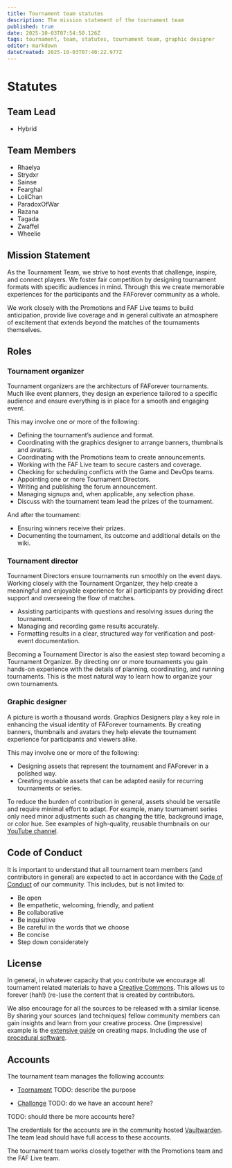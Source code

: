 ```yaml
---
title: Tournament team statutes
description: The mission statement of the tournament team
published: true
date: 2025-10-03T07:54:50.126Z
tags: tournament, team, statutes, tournament team, graphic designer
editor: markdown
dateCreated: 2025-10-03T07:40:22.977Z
---
```


# Statutes

## Team Lead

- Hybrid

## Team Members

- Rhaelya
- Strydxr
- Sainse
- Fearghal
- LoliChan
- ParadoxOfWar
- Razana
- Tagada
- Zwaffel
- Wheelie

## Mission Statement

As the Tournament Team, we strive to host events that challenge, inspire, and connect players. We foster fair competition by designing tournament formats with specific audiences in mind. Through this we create memorable experiences for the participants and the FAForever community as a whole.

We work closely with the Promotions and FAF Live teams to build anticipation, provide live coverage and in general cultivate an atmosphere of excitement that extends beyond the matches of the tournaments themselves.

## Roles

### Tournament organizer

Tournament organizers are the architecturs of FAForever tournaments. Much like event planners, they design an experience tailored to a specific audience and ensure everything is in place for a smooth and engaging event.

This may involve one or more of the following:

- Defining the tournament’s audience and format.
- Coordinating with the graphics designer to arrange banners, thumbnails and avatars.
- Coordinating with the Promotions team to create announcements.
- Working with the FAF Live team to secure casters and coverage.
- Checking for scheduling conflicts with the Game and DevOps teams.
- Appointing one or more Tournament Directors.
- Writing and publishing the forum announcement.
- Managing signups and, when applicable, any selection phase.
- Discuss with the tournament team lead the prizes of the tournament.

And after the tournament:

- Ensuring winners receive their prizes.
- Documenting the tournament, its outcome and additional details on the wiki.

### Tournament director

Tournament Directors ensure tournaments run smoothly on the event days. Working closely with the Tournament Organizer, they help create a meaningful and enjoyable experience for all participants by providing direct support and overseeing the flow of matches.

- Assisting participants with questions and resolving issues during the tournament.
- Managing and recording game results accurately.
- Formatting results in a clear, structured way for verification and post-event documentation.

Becoming a Tournament Director is also the easiest step toward becoming a Tournament Organizer. By directing onr or more tournaments you gain hands-on experience with the details of planning, coordinating, and running tournaments. This is the most natural way to learn how to organize your own tournaments.

### Graphic designer

A picture is worth a thousand words. Graphics Designers play a key role in enhancing the visual identity of FAForever tournaments. By creating banners, thumbnails and avatars they help elevate the tournament experience for participants and viewers alike.

This may involve one or more of the following:

- Designing assets that represent the tournament and FAForever in a polished way.
- Creating reusable assets that can be adapted easily for recurring tournaments or series.

To reduce the burden of contribution in general, assets should be versatile and require minimal effort to adapt. For example, many tournament series only need minor adjustments such as changing the title, background image, or color hue. See examples of high-quality, reusable thumbnails on our [YouTube channel](https://www.youtube.com/@ForgedAllianceForever/playlists).

## Code of Conduct

It is important to understand that all tournament team members (and contributors in general) are expected to act in accordance with the [Code of Conduct](https://forum.faforever.com/topic/2051/faf-code-of-conduct/1) of our community. This includes, but is not limited to:

 - Be open
 - Be empathetic, welcoming, friendly, and patient
 - Be collaborative
 - Be inquisitive
 - Be careful in the words that we choose
 - Be concise
 - Step down considerately

## License
 
In general, in whatever capacity that you contribute we encourage all tournament related materials to have a [Creative Commons](https://creativecommons.org/licenses/). This allows us to forever (hah!) (re-)use the content that is created by contributors. 

We also encourage for all the sources to be released with a similar license. By sharing your sources (and techniques) fellow community members can gain insights and learn from your creative process. One (impressive) example is the [extensive guide](https://wiki.faforever.com/en/Development/Mapping) on creating maps. Including the use of [procedural software](https://wiki.faforever.com/en/Development/Mapping/Gaea).

## Accounts

The tournament team manages the following accounts:

- [Toornament](https://organizer.toornament.com/) TODO: describe the purpose

- [Challonge](https://challonge.com/) TODO: do we have an account here?

TODO: should there be more accounts here?

The credentials for the accounts are in the community hosted [Vaultwarden](https://vaultwarden.faforever.com/). The team lead should have full access to these accounts.

The tournament team works closely together with the Promotions team and the FAF Live team. 